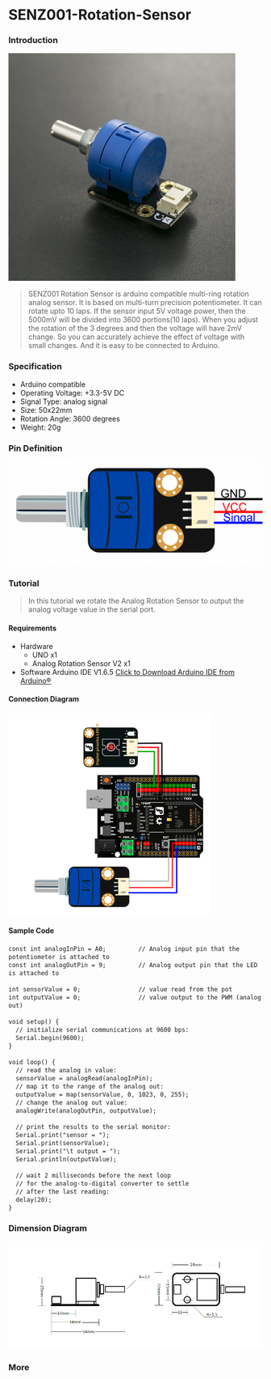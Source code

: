 # SENZ001-Rotation-Sensor


### Introduction

![](https://github.com/FizzyStudio/SENZ001-Rotation-Sensor/blob/master/pic/SENZ001.jpg "SENZ001") 

> SENZ001 Rotation Sensor is arduino compatible multi-ring rotation analog sensor. 
It is based on multi-turn precision potentiometer. It can rotate upto 10 laps. 
If the sensor input 5V voltage power, then the 5000mV will be divided into 3600 portions(10 laps). 
When you adjust the rotation of the 3 degrees and then the voltage will have 2mV change. 
So you can accurately achieve the effect of voltage with small changes. 
And it is easy to be connected to Arduino. 

### Specification

* Arduino compatible
* Operating Voltage: +3.3-5V DC
* Signal Type: analog signal
* Size: 50x22mm
* Rotation Angle: 3600 degrees
* Weight: 20g

### Pin Definition
![](https://github.com/FizzyStudio/SENZ001-Rotation-Sensor/blob/master/pic/SENZ001_pin.png "pin")  


### Tutorial

> In this tutorial we rotate the Analog Rotation Sensor to output the analog voltage value in the serial port.

#### Requirements

* Hardware
    * UNO x1
    * Analog Rotation Sensor V2 x1
* Software
    Arduino IDE V1.6.5 [Click to Download Arduino IDE from Arduino®](https://www.arduino.cc/en/Main/Software)


#### Connection Diagram
![](https://github.com/FizzyStudio/SENZ001-Rotation-Sensor/blob/master/pic/SENZ001_Connection.png "Connection") 


#### Sample Code


    const int analogInPin = A0;         // Analog input pin that the potentiometer is attached to
    const int analogOutPin = 9;         // Analog output pin that the LED is attached to

    int sensorValue = 0;                // value read from the pot
    int outputValue = 0;                // value output to the PWM (analog out)
    
    void setup() {
      // initialize serial communications at 9600 bps:
      Serial.begin(9600);
    }
    
    void loop() {
      // read the analog in value:
      sensorValue = analogRead(analogInPin);
      // map it to the range of the analog out:
      outputValue = map(sensorValue, 0, 1023, 0, 255);
      // change the analog out value:
      analogWrite(analogOutPin, outputValue);
    
      // print the results to the serial monitor:
      Serial.print("sensor = ");
      Serial.print(sensorValue);
      Serial.print("\t output = ");
      Serial.println(outputValue);
    
      // wait 2 milliseconds before the next loop
      // for the analog-to-digital converter to settle
      // after the last reading:
      delay(20);
    }



### Dimension Diagram
![](https://github.com/FizzyStudio/SENZ001-Rotation-Sensor/blob/master/pic/SENZ001_Dimension.png "Dimension") 



### More

